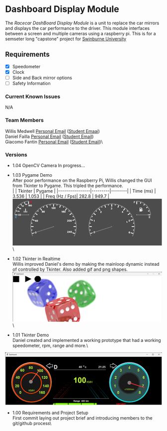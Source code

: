 # Dashboard Display Module
The *Racecar DashBoard Display Module* is a unit to replace the car mirrors and displays the car performance to the driver. This module interfaces between a screen and multiple cameras using a raspberry pi. 
  This is for a semseter long "capstone" project for [Swinburne University](https://www.swinburne.edu.au/study/courses/units/Electrical-Integrated-Design-Project-EEE30005/international) 

## Requirements
- [X] Speedometer
- [X] Clock
- [ ] Side and Back mirror options
- [ ] Safety Information

### Current Known Issues
N/A

### Team Members
Willis Medwell [Personal Email](medwellwillis@gmail.com) ([Student Emaai](102567073@student.swin.edu.au))\
Daniel Failla [Personal Email](danielfailla4@gmail.com) ([Student Email](103191554@student.swin.edu.au))\
Giacomo Fantin [Personal Email](giacomofantin00@gmail.com) ([Student Email](103072015@student.swin.edu.au))\

### Versions
- 1.04 OpenCV Camera
In progress...
- 1.03 Pygame Demo\
After poor performance on the Raspberry Pi, Willis changed the GUI from Tkinter to Pygame. This tripled the performance.\
|                | Tkinter | Pygame |
|----------------|---------|--------|
| Time (ms)      |  3.536  | 1.053  |
| Freq (Hz / Fps)|  282.8  | 949.7  |
![Version 1.03 Progress Image](/progress/103.gif)\

- 1.02 Tkinter in Realtime\
Willis improved Daniel's demo by making the mainloop dynamic instead of controlled by Tkinter. Also added gif and png shapes.\
![Version 1.02 Progress Image](/progress/102.png)\

- 1.01 Tkinter Demo\
Daniel created and implemented a working prototype that had a working speedometer, rpm, range and more.\

![Version 1.01 Progress Image](/progress/101.png)
- 1.00 Requirements and Project Setup\
First commit laying out project brief and introducing members to the git/github process\
